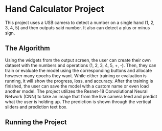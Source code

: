 # Hand Calculator Project

This project uses a USB camera to detect a number on a single hand (1, 2, 3, 4, 5) and then outputs said number. It also can detect a plus or minus sign. 

## The Algorithm

Using the widgets from the output screen, the user can create their own dataset with the numbers and operations (1, 2, 3, 4, 5, +, -). Then, they can train or evaluate the model using the corresponding buttons and allocate however many epochs they want. While either training or evaluation is running, it will show the progress, loss, and accuracy. After the training is finished, the user can save the model with a custom name or even load another model. The project utilizes the Resnet-18 Convolutional Neural Network (CNN) to take an image that from the live camera feed and predict what the user is holding up. The prediction is shown through the vertical sliders and prediction text box. 

## Running the Project

